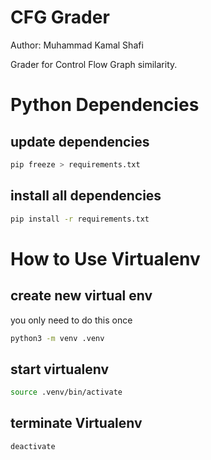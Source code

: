 # CFG Grader
Author: Muhammad Kamal Shafi

Grader for Control Flow Graph similarity.

# Python Dependencies

## update dependencies
```sh
pip freeze > requirements.txt
```

## install all dependencies
```sh
pip install -r requirements.txt
```

# How to Use Virtualenv

## create new virtual env
you only need to do this once
```sh
python3 -m venv .venv
```

## start virtualenv
```sh
source .venv/bin/activate
```

## terminate Virtualenv
```sh
deactivate
```